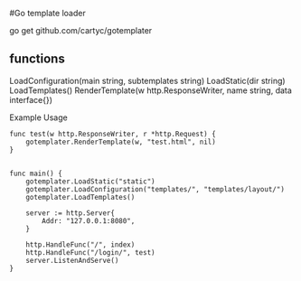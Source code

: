 #Go template loader

go get github.com/cartyc/gotemplater

## functions

LoadConfiguration(main string, subtemplates string)
LoadStatic(dir string)
LoadTemplates()
RenderTemplate(w http.ResponseWriter, name string, data interface{})


Example Usage

```
func test(w http.ResponseWriter, r *http.Request) {
	gotemplater.RenderTemplate(w, "test.html", nil)
}


func main() {
	gotemplater.LoadStatic("static")
	gotemplater.LoadConfiguration("templates/", "templates/layout/")
	gotemplater.LoadTemplates()

	server := http.Server{
		Addr: "127.0.0.1:8080",
	}

	http.HandleFunc("/", index)
	http.HandleFunc("/login/", test)
	server.ListenAndServe()
}
```